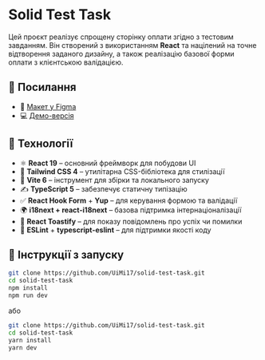 # Solid Test Task

Цей проєкт реалізує спрощену сторінку оплати згідно з тестовим завданням. Він створений з використанням **React** та націлений на точне відтворення заданого дизайну, а також реалізацію базової форми оплати з клієнтською валідацією.

## 🔗 Посилання

- 🎨 [Макет у Figma](https://www.figma.com/file/WuqFxnT1z0od3XRFiz6yBx/Your-test-is-here-%3B)
- 💻 [Демо-версія](https://solid-test-task.vercel.app/)

## 🚀 Технології

- ⚛️ **React 19** – основний фреймворк для побудови UI
- 🎨 **Tailwind CSS 4** – утилітарна CSS-бібліотека для стилізації
- 🧪 **Vite 6** – інструмент для збірки та локального запуску
- ✍️ **TypeScript 5** – забезпечує статичну типізацію
- ✅ **React Hook Form** + **Yup** – для керування формою та валідації
- 🌍 **i18next + react-i18next** – базова підтримка інтернаціоналізації
- 🔔 **React Toastify** – для показу повідомлень про успіх чи помилки
- 🧹 **ESLint** + **typescript-eslint** – для підтримки якості коду

## 🧪 Інструкції з запуску

```bash
git clone https://github.com/UiMi17/solid-test-task.git
cd solid-test-task
npm install
npm run dev
```
або
```bash
git clone https://github.com/UiMi17/solid-test-task.git
cd solid-test-task
yarn install
yarn dev
```